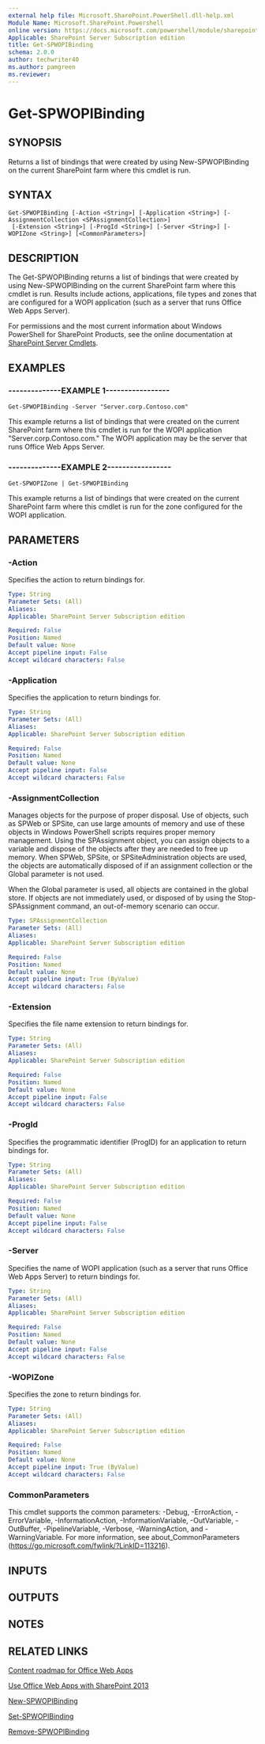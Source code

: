 ```yaml
---
external help file: Microsoft.SharePoint.PowerShell.dll-help.xml
Module Name: Microsoft.SharePoint.Powershell
online version: https://docs.microsoft.com/powershell/module/sharepoint-server/get-spwopibinding
Applicable: SharePoint Server Subscription edition
title: Get-SPWOPIBinding
schema: 2.0.0
author: techwriter40
ms.author: pamgreen
ms.reviewer:
---
```


# Get-SPWOPIBinding

## SYNOPSIS

Returns a list of bindings that were created by using New-SPWOPIBinding on the current SharePoint farm where this cmdlet is run.



## SYNTAX

```
Get-SPWOPIBinding [-Action <String>] [-Application <String>] [-AssignmentCollection <SPAssignmentCollection>]
 [-Extension <String>] [-ProgId <String>] [-Server <String>] [-WOPIZone <String>] [<CommonParameters>]
```

## DESCRIPTION
The Get-SPWOPIBinding returns a list of bindings that were created by using New-SPWOPIBinding on the current SharePoint farm where this cmdlet is run.
Results include actions, applications, file types and zones that are configured for a WOPI application (such as a server that runs Office Web Apps Server).

For permissions and the most current information about Windows PowerShell for SharePoint Products, see the online documentation at [SharePoint Server Cmdlets](https://docs.microsoft.com/powershell/sharepoint/sharepoint-server/sharepoint-server-cmdlets).

## EXAMPLES

### --------------EXAMPLE 1----------------- 
```
Get-SPWOPIBinding -Server "Server.corp.Contoso.com"
```

This example returns a list of bindings that were created on the current SharePoint farm where this cmdlet is run for the WOPI application "Server.corp.Contoso.com."  The WOPI application may be the server that runs Office Web Apps Server.

### --------------EXAMPLE 2----------------- 
```
Get-SPWOPIZone | Get-SPWOPIBinding
```

This example returns a list of bindings that were created on the current SharePoint farm where this cmdlet is run for the zone configured for the WOPI application.

## PARAMETERS

### -Action
Specifies the action to return bindings for.

```yaml
Type: String
Parameter Sets: (All)
Aliases: 
Applicable: SharePoint Server Subscription edition

Required: False
Position: Named
Default value: None
Accept pipeline input: False
Accept wildcard characters: False
```

### -Application
Specifies the application to return bindings for.

```yaml
Type: String
Parameter Sets: (All)
Aliases: 
Applicable: SharePoint Server Subscription edition

Required: False
Position: Named
Default value: None
Accept pipeline input: False
Accept wildcard characters: False
```

### -AssignmentCollection
Manages objects for the purpose of proper disposal.
Use of objects, such as SPWeb or SPSite, can use large amounts of memory and use of these objects in Windows PowerShell scripts requires proper memory management.
Using the SPAssignment object, you can assign objects to a variable and dispose of the objects after they are needed to free up memory.
When SPWeb, SPSite, or SPSiteAdministration objects are used, the objects are automatically disposed of if an assignment collection or the Global parameter is not used.

When the Global parameter is used, all objects are contained in the global store.
If objects are not immediately used, or disposed of by using the Stop-SPAssignment command, an out-of-memory scenario can occur.

```yaml
Type: SPAssignmentCollection
Parameter Sets: (All)
Aliases: 
Applicable: SharePoint Server Subscription edition

Required: False
Position: Named
Default value: None
Accept pipeline input: True (ByValue)
Accept wildcard characters: False
```

### -Extension
Specifies the file name extension to return bindings for.

```yaml
Type: String
Parameter Sets: (All)
Aliases: 
Applicable: SharePoint Server Subscription edition

Required: False
Position: Named
Default value: None
Accept pipeline input: False
Accept wildcard characters: False
```

### -ProgId
Specifies the programmatic identifier (ProgID) for an application to return bindings for.

```yaml
Type: String
Parameter Sets: (All)
Aliases: 
Applicable: SharePoint Server Subscription edition

Required: False
Position: Named
Default value: None
Accept pipeline input: False
Accept wildcard characters: False
```

### -Server
Specifies the name of WOPI application (such as a server that runs Office Web Apps Server) to return bindings for.

```yaml
Type: String
Parameter Sets: (All)
Aliases: 
Applicable: SharePoint Server Subscription edition

Required: False
Position: Named
Default value: None
Accept pipeline input: False
Accept wildcard characters: False
```

### -WOPIZone
Specifies the zone to return bindings for.

```yaml
Type: String
Parameter Sets: (All)
Aliases: 
Applicable: SharePoint Server Subscription edition

Required: False
Position: Named
Default value: None
Accept pipeline input: True (ByValue)
Accept wildcard characters: False
```

### CommonParameters
This cmdlet supports the common parameters: -Debug, -ErrorAction, -ErrorVariable, -InformationAction, -InformationVariable, -OutVariable, -OutBuffer, -PipelineVariable, -Verbose, -WarningAction, and -WarningVariable. For more information, see about_CommonParameters (https://go.microsoft.com/fwlink/?LinkID=113216).

## INPUTS

## OUTPUTS

## NOTES

## RELATED LINKS

[Content roadmap for Office Web Apps]()

[Use Office Web Apps with SharePoint 2013]()

[New-SPWOPIBinding](New-SPWOPIBinding.md)

[Set-SPWOPIBinding](Set-SPWOPIBinding.md)

[Remove-SPWOPIBinding](Remove-SPWOPIBinding.md)

